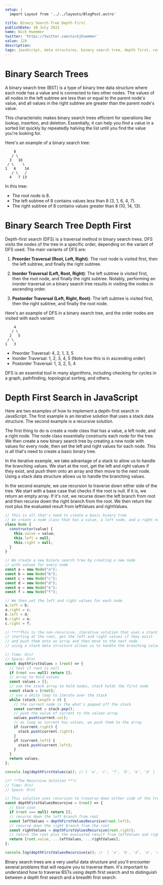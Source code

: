 ```yaml
---
setup: |
  import Layout from '../../layouts/BlogPost.astro'

title: Binary Search Tree Depth First
publishDate: 10 July 2023
name: Nick Huemmer
twitter: 'https://twitter.com/nickjhuemmer'
value: 128
description: 
tags: JavaScript, data structures, binary search tree, depth first, recursion
---
```



# Binary Search Trees 
A binary search tree (BST) is a type of binary tree data structure where each node has a value and is connected to two other nodes. The values of all nodes in the left subtree are less than or equal to the parent node's value, and all values in the right subtree are greater than the parent node's value.

This characteristic makes binary search trees efficient for operations like lookup, insertion, and deletion.  Essentially, it can help you find a value in a sorted list quickly by repeatedly halving the list until you find the value you're looking for.

Here's an example of a binary search tree:
```
    8
   / \
  3   10
 / \    \
1   6    14
   / \   /
  4   7 13
```
In this tree:

- The root node is 8.
- The left subtree of 8 contains values less than 8 (3, 1, 6, 4, 7).
- The right subtree of 8 contains values greater than 8 (10, 14, 13).


# Binary Search Tree Depth First

Depth-first search (DFS) is a traversal method in binary search trees. DFS visits the nodes of the tree in a specific order, depending on the variant of DFS used. The main variants of DFS are:

1. **Preorder Traversal (Root, Left, Right)**: The root node is visited first, then the left subtree, and finally the right subtree.

2. **Inorder Traversal (Left, Root, Right)**: The left subtree is visited first, then the root node, and finally the right subtree. Notably, performing an inorder traversal on a binary search tree results in visiting the nodes in ascending order.

3. **Postorder Traversal (Left, Right, Root)**: The left subtree is visited first, then the right subtree, and finally the root node.

Here's an example of DFS in a binary search tree, and the order nodes are visited with each variant:

```
    4
   / \
  2   5
 / \
1   3
```

- Preorder Traversal: 4, 2, 1, 3, 5
- Inorder Traversal: 1, 2, 3, 4, 5 (Note how this is in ascending order)
- Postorder Traversal: 1, 3, 2, 5, 4

DFS is an essential tool in many algorithms, including checking for cycles in a graph, pathfinding, topological sorting, and others.

# Depth First Search in JavaScript

Here are two examples of how to implement a depth-first search in JavaScript. The first example is an iterative solution that uses a stack data structure. The second example is a recursive solution.

The first thing to do is create a node class that has a value, a left node, and a right node.  The node class essentially constructs each node for the tree.  We then create a new binary search tree by creating a new node with values for every node, then set the left and right values for each node.  This is all that's need to create a basic binary tree.

In the iterative example, we take advantage of a stack to allow us to handle the branching values.  We start at the root, get the left and right values if they exist, and push them onto an array and then move to the next node.  Using a stack data structure allows us to handle the branching values.

In the second example, we use recursion to traverse down either side of the tree.  We start with a base case that checks if the root is null.  If it is, we return an empty array.  If it's not, we recurse down the left branch from root and then recurse down the right branch from the root.  We then return the root plus the evaluated result from leftValues and rightValues.

```javascript
// This is all that's need to create a basic binary tree
// We create a node class that has a value, a left node, and a right node
class Node {
  constructor(value) {
    this.value = value;
    this.left = null;
    this.right = null;
  }
}

// We create a new binary search tree by creating a new node
// with values for every node
const a = new Node("a");
const b = new Node("b");
const c = new Node("c");
const d = new Node("d");
const e = new Node("e");
const f = new Node("f");

// We then set the left and right values for each node
a.left = b;
a.right = c;
b.left = d;
b.right = e;
c.right = f;

// ****This is the non-recursive, iterative solution that uses a stack***
// starting at the root, get the left and right values if they exist
// and push them onto an array and then move to the next node
// using a stack data structure allows us to handle the branching values

// Time: O(n)
// Space: O(n)
const depthFirstValues = (root) => {
  // test if root is null
  if (root === null) return [];
  // array to hold values
  const values = [];
  // use the stack array to hold nodes, stack holds the first node
  const stack = [root];
  // use a while loop to iterate over the stack
  while (stack.length > 0) {
    // the current node is the what's popped off the stack
    const current = stack.pop();
    // push the value of current to the values array
    values.push(current.val);
    // as long as current has values, we push them to the array
    if (current.right) {
      stack.push(current.right);
    }
    if (current.left) {
      stack.push(current.left);
    }
  }
  return values;
};

console.log(depthFirstValues(a)); // [ 'a', 'c', 'f', 'b', 'e', 'd' ]

//* **The Recursive Solution ***/
// Time: O(n)
// Space: O(n)

// This solution uses recursion to traverse down either side of the tree.
const depthFirstValuesRecursive = (root) => {
  // base case
  if (root === null) return [];
  // recurse down the left branch from root
  const leftValues = depthFirstValuesRecursive(root.left);
  // recurse down the right branch from the root
  const rightValues = depthFirstValuesRecursive(root.right);
  // return the root plus the evaluated result from leftValues and rightValues
  return [root.value, ...leftValues, ...rightValues];
};

console.log(depthFirstValuesRecursive(a)); //  [ 'a', 'b', 'd', 'e', 'c', 'f' ]

```

Binary search trees are a very useful data structure and you'll encounter several problems that will require you to traverse them.  It's important to understand how to traverse BSTs using depth first search and to distinguish between a depth first search and a breadth first search.  